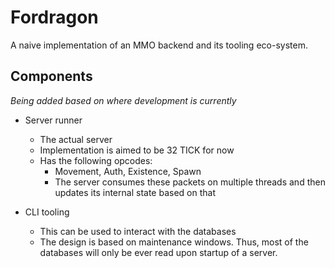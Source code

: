 # Fordragon

A naive implementation of an MMO backend and its tooling eco-system.

## Components
_Being added based on where development is currently_

- Server runner
  - The actual server
  - Implementation is aimed to be 32 TICK for now
  - Has the following opcodes: 
    - Movement, Auth, Existence, Spawn
    - The server consumes these packets on multiple threads and then updates its internal state based on that
  

- CLI tooling
  - This can be used to interact with the databases
  - The design is based on maintenance windows. Thus, most of the databases will only be ever read upon startup of a server.